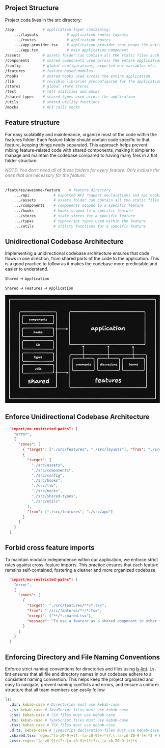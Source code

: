 ## Project Structure

Project code lives in the src directory:

```sh
/app             # application layer containing:
    .../layouts             # application routes layouts
    .../routes              # application routes
    .../app-provider.tsx    # application provider that wraps the entire application with global providers.
    .../app.tsx             # main application component
/assets          # assets folder can contain all the static files such as images, fonts, etc.
/components      # shared components used across the entire application
/config          # global configurations, exported env variables etc.
/features        # feature based modules
/hooks           # shared hooks used across the entire application
/lib             # reusable libraries preconfigured for the application
/stores          # global state stores
/test            # test utilities and mocks
/shared-types    # shared types used across the application
/utils           # shared utility functions
/mocks           # API calls mocks
```

## Feature structure

For easy scalability and maintenance, organize most of the code within the features folder. Each feature folder should contain code specific to that feature, keeping things neatly separated. This approach helps prevent mixing feature-related code with shared components, making it simpler to manage and maintain the codebase compared to having many files in a flat folder structure.

<span style="color: gray; font-style: italic;">
    NOTE: You don't need all of these folders for every feature. Only include the ones that are necessary for the feature.
    </br></br>
</span>

```sh
/features/awesome-feature    # feature directory
    .../api           # exported API request declarations and api hooks related to a specific feature
    .../assets        # assets folder can contain all the static files for a specific feature
    .../components    # components scoped to a specific feature
    .../hooks         # hooks scoped to a specific feature
    .../stores        # state stores for a specific feature
    .../types         # typescript types used within the feature
    .../utils         # utility functions for a specific feature
```

## Unidirectional Codebase Architecture

Implementing a unidirectional codebase architecture ensures that code flows in one direction, from shared parts of the code to the application.
This is a good practice to follow as it makes the codebase more predictable and easier to understand.

`Shared` → `Application`

`Shared` → `Features` → `Application`

![Unidirectional Codebase Architecture diagram](assets/unidirectional-codebase.png)

## Enforce Unidirectional Codebase Architecture

```json
  "import/no-restricted-paths": [
    "error",
    {
      "zones": [
        { "target": ["./src/features", "./src/layouts"], "from": "./src/app" },
        {
          "target": [
            "./src/assets",
            "./src/components",
            "./src/config",
            "./src/hooks",
            "./src/lib",
            "./src/mocks",
            "./src/shared-types",
            "./src/utils"
          ],
          "from": ["./src/features", "./src/app"]
        }
      ]
    }
  ]
```

## Forbid cross feature imports

To maintain modular independence within our application, we enforce strict rules against cross-feature imports. This practice ensures that each feature remains self-contained, fostering a cleaner and more organized codebase.

```json
  "import/no-restricted-paths": [
    "error",
    {
      "zones": [
        {
          "target": "./src/features/**/*.tsx",
          "from": "./src/features/**/*.tsx",
          "except": ["**/*.shared.tsx"],
          "message": "To use a feature as a shared component in other features, add the middle extension '.shared' to the filename (e.g., 'feature.shared.tsx')."
        }
      ]
    }
  ]
```

## Enforcing Directory and File Naming Conventions

Enforce strict naming conventions for directories and files using [ls-lint](https://ls-lint.org/).
Ls-lint ensures that all file and directory names in our codebase adhere to a consistent naming convention. This helps keep the project organized and easy to navigate, prevent naming conflicts and errors, and ensure a uniform structure that all team members can easily follow.

```yml
ls:
  .dir: kebab-case # Directories must use kebab-case
  .js: kebab-case # JavaScript files must use kebab-case
  .jsx: kebab-case # JSX files must use kebab-case
  .ts: kebab-case # TypeScript files must use kebab-case
  .tsx: kebab-case # TSX files must use kebab-case
  .d.ts: kebab-case # TypeScript declaration files must use kebab-case
  .shared.tsx: regex:^[a-z0-9]+(?:-[a-z0-9]+)*(?:\.[a-zA-Z0-9-]+)*$ # Regext checks for kebab-case.*
  .css: regex:^[a-z0-9]+(?:-[a-z0-9]+)*(?:\.[a-zA-Z0-9-]+)*$
```
